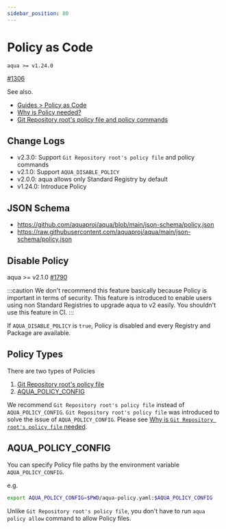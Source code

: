 ```yaml
---
sidebar_position: 80
---
```


# Policy as Code

`aqua >= v1.24.0`

[#1306](https://github.com/aquaproj/aqua/issues/1306)

See also.

- [Guides > Policy as Code](/docs/guides/policy-as-code)
- [Why is Policy needed?](why-policy-is-needed.md)
- [Git Repository root's policy file and policy commands](git-policy.md)

## Change Logs

- v2.3.0: Support `Git Repository root's policy file` and policy commands
- v2.1.0: Support `AQUA_DISABLE_POLICY`
- v2.0.0: aqua allows only Standard Registry by default
- v1.24.0: Introduce Policy

## JSON Schema

- https://github.com/aquaproj/aqua/blob/main/json-schema/policy.json
- https://raw.githubusercontent.com/aquaproj/aqua/main/json-schema/policy.json

## Disable Policy

aqua >= v2.1.0 [#1790](https://github.com/aquaproj/aqua/issues/1790)

:::caution
We don't recommend this feature basically because Policy is important in terms of security.
This feature is introduced to enable users using non Standard Registries to upgrade aqua to v2 easily.
You shouldn't use this feature in CI.
:::

If `AQUA_DISABLE_POLICY` is `true`, Policy is disabled and every Registry and Package are available.

## Policy Types

There are two types of Policies

1. [Git Repository root's policy file](git-policy.md)
1. [AQUA_POLICY_CONFIG](#aqua_policy_config)

We recommend `Git Repository root's policy file` instead of `AQUA_POLICY_CONFIG`.
`Git Repository root's policy file` was introduced to solve the issue of `AQUA_POLICY_CONFIG`.
Please see [Why is `Git Repository root's policy file` needed](git-policy.md#why-this-feature-is-needed).

## AQUA_POLICY_CONFIG

You can specify Policy file paths by the environment variable `AQUA_POLICY_CONFIG`.

e.g.

```sh
export AQUA_POLICY_CONFIG=$PWD/aqua-policy.yaml:$AQUA_POLICY_CONFIG
```

Unlike `Git Repository root's policy file`, you don't have to run `aqua policy allow` command to allow Policy files.

